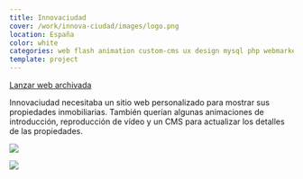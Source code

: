 ```yaml
---
title: Innovaciudad
cover: /work/innova-ciudad/images/logo.png
location: España
color: white
categories: web flash animation custom-cms ux design mysql php webmarket
template: project
---
```


<p class="align-center">
<a class="btn external" role="button" href="http://work.joanmira.com/webs/innovaciudad" target="_blank">Lanzar web archivada</a>
</p>

Innovaciudad necesitaba un sitio web personalizado para mostrar sus propiedades inmobiliarias. También querían algunas animaciones de introducción, reproducción de vídeo y un CMS para actualizar los detalles de las propiedades.

![](/work/innova-ciudad/images/1.png)

![](/work/innova-ciudad/images/2.jpg)
